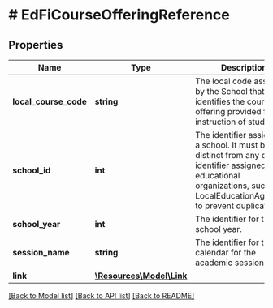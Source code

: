 # # EdFiCourseOfferingReference

## Properties

Name | Type | Description | Notes
------------ | ------------- | ------------- | -------------
**local_course_code** | **string** | The local code assigned by the School that identifies the course offering provided for the instruction of students. |
**school_id** | **int** | The identifier assigned to a school. It must be distinct from any other identifier assigned to educational organizations, such as a LocalEducationAgencyId, to prevent duplication. |
**school_year** | **int** | The identifier for the school year. |
**session_name** | **string** | The identifier for the calendar for the academic session. |
**link** | [**\Resources\Model\Link**](Link.md) |  | [optional]

[[Back to Model list]](../../README.md#models) [[Back to API list]](../../README.md#endpoints) [[Back to README]](../../README.md)
